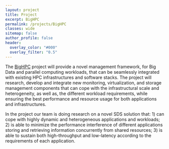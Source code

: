 ```yaml
---
layout: project
title: Project
excerpt: BigHPC
permalink: /projects/BigHPC
classes: wide
sitemap: false
author_profile: false
header:
  overlay_color: "#000"
  overlay_filter: "0.5"
---
```



The [BigHPC](http://bighpc.inesctec.pt) project will provide a novel management framework, for Big Data and parallel computing workloads, that can be seamlessly integrated with existing HPC infrastructures and software stacks. The project will research, develop and integrate new monitoring, virtualization, and storage management components that can cope with the infrastructural scale and heterogeneity, as well as, the different workload requirements, while ensuring the best performance and resource usage for both applications and infrastructures.

In the project our team is doing research on a novel SDS solution that: 1) can cope with highly dynamic and heterogeneous applications and workloads; 2) is able to minimize the performance interference of different applications storing and retrieving information concurrently from shared resources; 3) is able to sustain both high-throughput and low-latency according to the requirements of each application.
